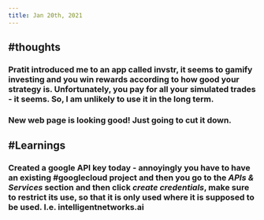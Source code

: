 ```yaml
---
title: Jan 20th, 2021
---
```


## #thoughts
### Pratit introduced me to an app called invstr, it seems to gamify investing and you win rewards according to how good your strategy is. Unfortunately, you pay for all your simulated trades - it seems. So, I am unlikely to use it in the long term.
### New web page is looking good! Just going to cut it down.
## #Learnings
### Created a google API key today - annoyingly you have to have an existing #googlecloud project and then you go to the *APIs & Services* section and then click *create credentials*, make sure to restrict its use, so that it is only used where it is supposed to be used. I.e. intelligentnetworks.ai
##
